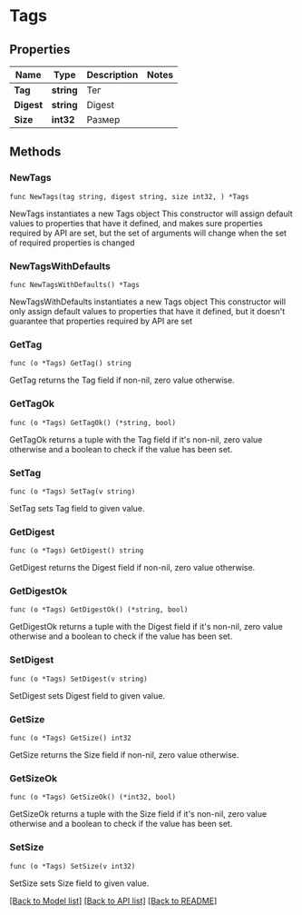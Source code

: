 # Tags

## Properties

Name | Type | Description | Notes
------------ | ------------- | ------------- | -------------
**Tag** | **string** | Тег | 
**Digest** | **string** | Digest | 
**Size** | **int32** | Размер | 

## Methods

### NewTags

`func NewTags(tag string, digest string, size int32, ) *Tags`

NewTags instantiates a new Tags object
This constructor will assign default values to properties that have it defined,
and makes sure properties required by API are set, but the set of arguments
will change when the set of required properties is changed

### NewTagsWithDefaults

`func NewTagsWithDefaults() *Tags`

NewTagsWithDefaults instantiates a new Tags object
This constructor will only assign default values to properties that have it defined,
but it doesn't guarantee that properties required by API are set

### GetTag

`func (o *Tags) GetTag() string`

GetTag returns the Tag field if non-nil, zero value otherwise.

### GetTagOk

`func (o *Tags) GetTagOk() (*string, bool)`

GetTagOk returns a tuple with the Tag field if it's non-nil, zero value otherwise
and a boolean to check if the value has been set.

### SetTag

`func (o *Tags) SetTag(v string)`

SetTag sets Tag field to given value.


### GetDigest

`func (o *Tags) GetDigest() string`

GetDigest returns the Digest field if non-nil, zero value otherwise.

### GetDigestOk

`func (o *Tags) GetDigestOk() (*string, bool)`

GetDigestOk returns a tuple with the Digest field if it's non-nil, zero value otherwise
and a boolean to check if the value has been set.

### SetDigest

`func (o *Tags) SetDigest(v string)`

SetDigest sets Digest field to given value.


### GetSize

`func (o *Tags) GetSize() int32`

GetSize returns the Size field if non-nil, zero value otherwise.

### GetSizeOk

`func (o *Tags) GetSizeOk() (*int32, bool)`

GetSizeOk returns a tuple with the Size field if it's non-nil, zero value otherwise
and a boolean to check if the value has been set.

### SetSize

`func (o *Tags) SetSize(v int32)`

SetSize sets Size field to given value.



[[Back to Model list]](../README.md#documentation-for-models) [[Back to API list]](../README.md#documentation-for-api-endpoints) [[Back to README]](../README.md)


